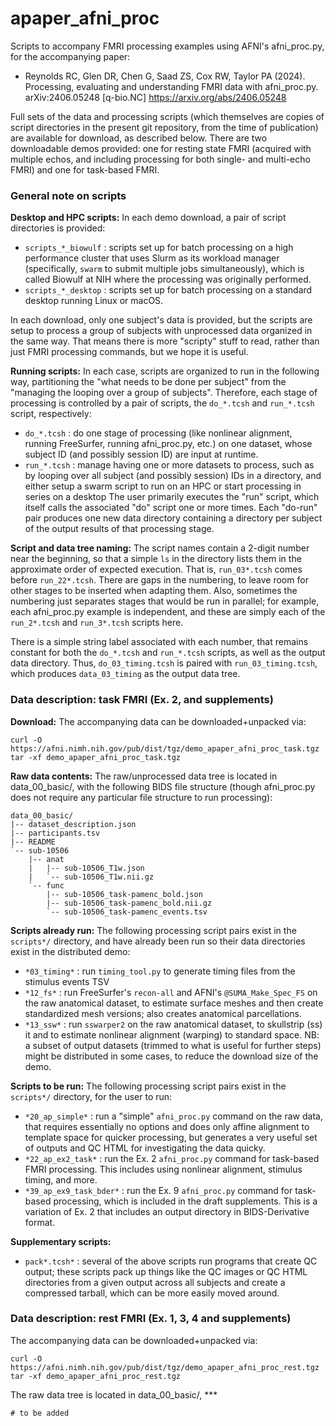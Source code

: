 # apaper_afni_proc
Scripts to accompany FMRI processing examples using AFNI's afni_proc.py, 
for the accompanying paper:
+   Reynolds RC, Glen DR, Chen G, Saad ZS, Cox RW, Taylor PA (2024). 
    Processing, evaluating and understanding FMRI data with afni_proc.py.  
    arXiv:2406.05248 [q-bio.NC]
    https://arxiv.org/abs/2406.05248

Full sets of the data and processing scripts (which themselves are copies
of script directories in the present git repository, from the time of 
publication) are available for download, as described below. There are two
downloadable demos provided: one for resting state FMRI (acquired with multiple
echos, and including processing for both single- and multi-echo FMRI) 
and one for task-based FMRI.

### General note on scripts

**Desktop and HPC scripts:**
In each demo download, a pair of script directories is provided:
* `scripts_*_biowulf` : scripts set up for batch processing on a high
  performance cluster that uses Slurm as its workload manager (specifically,
  `swarm` to submit multiple jobs simultaneously), which is called Biowulf
  at NIH where the processing was originally performed.
* `scripts_*_desktop` : scripts set up for batch processing on a standard
  desktop running Linux or macOS.

In each download, only one subject's data is provided, but 
the scripts are setup to process a group of subjects with unprocessed 
data organized in the same way. That means there is more "scripty" stuff
to read, rather than just FMRI processing commands, but we hope it is 
useful.

**Running scripts:**
In each case, scripts are organized to run in the following way, partitioning
the "what needs to be done per subject" from the "managing the looping over
a group of subjects". Therefore, each stage of processing is controlled by
a pair of scripts, the `do_*.tcsh` and `run_*.tcsh` script, respectively:
* `do_*.tcsh` : do one stage of processing (like nonlinear alignment,
  running FreeSurfer, running afni_proc.py, etc.) on one dataset, whose
  subject ID (and possibly session ID) are input at runtime.
* `run_*.tcsh` : manage having one or more datasets to process, such as
  by looping over all subject (and possibly session) IDs in a directory, and
  either setup a swarm script to run on an HPC or start processing in series
  on a desktop
The user primarily executes the "run" script, which itself calls the associated
"do" script one or more times. Each "do-run" pair produces one new data directory
containing a directory per subject of the output results of that processing
stage.

**Script and data tree naming:**
The script names contain a 2-digit number near the beginning, so that a simple `ls` 
in the directory lists them in the approximate order of expected execution. That is, 
`run_03*.tcsh` comes before `run_22*.tcsh`. There are gaps in the numbering, 
to leave room for other stages to be inserted when adapting them. Also, sometimes
the numbering just separates stages that would be run in parallel; for example,
each afni_proc.py example is independent, and these are simply each of the
`run_2*.tcsh` and `run_3*.tcsh` scripts here.

There is a simple string label associated with each number, that remains constant
for both the `do_*.tcsh` and `run_*.tcsh` scripts, as well as the output data
directory.  Thus, `do_03_timing.tcsh` is paired with `run_03_timing.tcsh`, which 
produces `data_03_timing` as the output data tree.


### Data description: task FMRI (Ex. 2, and supplements)

**Download:**
The accompanying data can be downloaded+unpacked via:
```
curl -O https://afni.nimh.nih.gov/pub/dist/tgz/demo_apaper_afni_proc_task.tgz
tar -xf demo_apaper_afni_proc_task.tgz
```

**Raw data contents:**
The raw/unprocessed data tree is located in data_00_basic/, 
with the following BIDS file structure (though afni_proc.py 
does not require any particular file structure to run processing):
```
data_00_basic/
|-- dataset_description.json
|-- participants.tsv
|-- README
`-- sub-10506
    |-- anat
    |   |-- sub-10506_T1w.json
    |   `-- sub-10506_T1w.nii.gz
    `-- func
        |-- sub-10506_task-pamenc_bold.json
        |-- sub-10506_task-pamenc_bold.nii.gz
        `-- sub-10506_task-pamenc_events.tsv
```

**Scripts already run:**
The following processing script pairs exist in the `scripts*/` directory, and
have already been run so their data directories exist in the distributed demo:
* `*03_timing*` : run `timing_tool.py` to generate timing files from the
  stimulus events TSV
* `*12_fs*` : run FreeSurfer's `recon-all` and AFNI's `@SUMA_Make_Spec_FS`
  on the raw anatomical dataset, to estimate surface meshes and then create
  standardized mesh versions; also creates anatomical parcellations.
* `*13_ssw*` : run `sswarper2` on the raw anatomical dataset, to skullstrip
  (ss) it and to estimate nonlinear alignment (warping) to standard space.
NB: a subset of output datasets (trimmed to what is useful for further steps)
might be distributed in some cases, to reduce the download size of the demo. 

**Scripts to be run:**
The following processing script pairs exist in the `scripts*/` directory, for
the user to run:
* `*20_ap_simple*` : run a "simple" `afni_proc.py` command on the raw data,
  that requires essentially no options and does only affine alignment to
  template space for quicker processing, but generates a very useful set of
  outputs and QC HTML for investigating the data quicky.
* `*22_ap_ex2_task*` : run the Ex. 2 `afni_proc.py` command for task-based
  FMRI processing. This includes using nonlinear alignment, stimulus timing,
  and more.
* `*39_ap_ex9_task_bder*` : run the Ex. 9 `afni_proc.py` command for task-based
  processing, which is included in the draft supplements. This is a variation
  of Ex. 2 that includes an output directory in BIDS-Derivative format.

**Supplementary scripts:**
* `pack*.tcsh*` : several of the above scripts run programs that create QC output;
  these scripts pack up things like the QC images or QC HTML directories from
  a given output across all subjects and create a compressed tarball, which can be
  more easily moved around.

### Data description: rest FMRI (Ex. 1, 3, 4 and supplements)

The accompanying data can be downloaded+unpacked via:
```
curl -O https://afni.nimh.nih.gov/pub/dist/tgz/demo_apaper_afni_proc_rest.tgz
tar -xf demo_apaper_afni_proc_rest.tgz
```

The raw data tree is located in data_00_basic/, \*\*\*
```
# to be added
```

